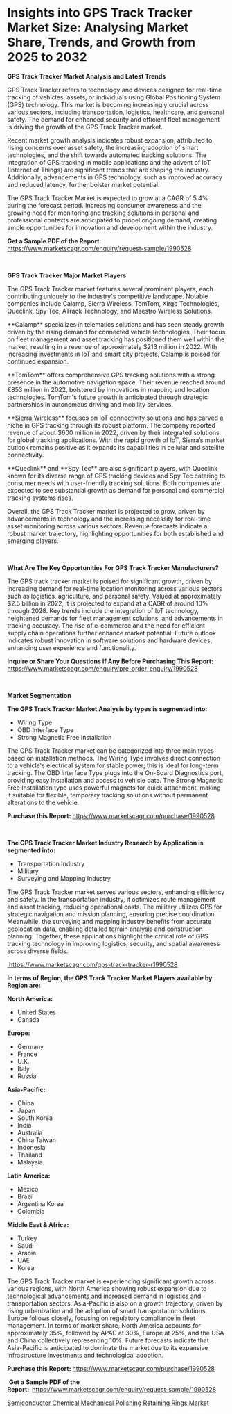 <p><h1>Insights into GPS Track Tracker Market Size: Analysing Market Share, Trends, and Growth from 2025 to 2032</h1></p><p><strong>GPS Track Tracker Market Analysis and Latest Trends</strong></p>
<p><p>GPS Track Tracker refers to technology and devices designed for real-time tracking of vehicles, assets, or individuals using Global Positioning System (GPS) technology. This market is becoming increasingly crucial across various sectors, including transportation, logistics, healthcare, and personal safety. The demand for enhanced security and efficient fleet management is driving the growth of the GPS Track Tracker market.</p><p>Recent market growth analysis indicates robust expansion, attributed to rising concerns over asset safety, the increasing adoption of smart technologies, and the shift towards automated tracking solutions. The integration of GPS tracking in mobile applications and the advent of IoT (Internet of Things) are significant trends that are shaping the industry. Additionally, advancements in GPS technology, such as improved accuracy and reduced latency, further bolster market potential.</p><p>The GPS Track Tracker Market is expected to grow at a CAGR of 5.4% during the forecast period. Increasing consumer awareness and the growing need for monitoring and tracking solutions in personal and professional contexts are anticipated to propel ongoing demand, creating ample opportunities for innovation and development within the industry.</p></p>
<p><strong>Get a Sample PDF of the Report:&nbsp;</strong> <a href="https://www.marketscagr.com/enquiry/request-sample/1990528?utm_campaign=2336&utm_medium=2&utm_source=Github&utm_content=ia&utm_term=13022025&utm_id=gps-track-tracker">https://www.marketscagr.com/enquiry/request-sample/1990528</a></p>
<p>&nbsp;</p>
<p><strong>GPS Track Tracker Major Market Players</strong></p>
<p><p>The GPS Track Tracker market features several prominent players, each contributing uniquely to the industry's competitive landscape. Notable companies include Calamp, Sierra Wireless, TomTom, Xirgo Technologies, Queclink, Spy Tec, ATrack Technology, and Maestro Wireless Solutions.</p><p>**Calamp** specializes in telematics solutions and has seen steady growth driven by the rising demand for connected vehicle technologies. Their focus on fleet management and asset tracking has positioned them well within the market, resulting in a revenue of approximately $213 million in 2022. With increasing investments in IoT and smart city projects, Calamp is poised for continued expansion.</p><p>**TomTom** offers comprehensive GPS tracking solutions with a strong presence in the automotive navigation space. Their revenue reached around €853 million in 2022, bolstered by innovations in mapping and location technologies. TomTom's future growth is anticipated through strategic partnerships in autonomous driving and mobility services.</p><p>**Sierra Wireless** focuses on IoT connectivity solutions and has carved a niche in GPS tracking through its robust platform. The company reported revenue of about $600 million in 2022, driven by their integrated solutions for global tracking applications. With the rapid growth of IoT, Sierra’s market outlook remains positive as it expands its capabilities in cellular and satellite connectivity.</p><p>**Queclink** and **Spy Tec** are also significant players, with Queclink known for its diverse range of GPS tracking devices and Spy Tec catering to consumer needs with user-friendly tracking solutions. Both companies are expected to see substantial growth as demand for personal and commercial tracking systems rises.</p><p>Overall, the GPS Track Tracker market is projected to grow, driven by advancements in technology and the increasing necessity for real-time asset monitoring across various sectors. Revenue forecasts indicate a robust market trajectory, highlighting opportunities for both established and emerging players.</p></p>
<p>&nbsp;</p>
<p><strong>What Are The Key Opportunities For GPS Track Tracker Manufacturers?</strong></p>
<p><p>The GPS track tracker market is poised for significant growth, driven by increasing demand for real-time location monitoring across various sectors such as logistics, agriculture, and personal safety. Valued at approximately $2.5 billion in 2022, it is projected to expand at a CAGR of around 10% through 2028. Key trends include the integration of IoT technology, heightened demands for fleet management solutions, and advancements in tracking accuracy. The rise of e-commerce and the need for efficient supply chain operations further enhance market potential. Future outlook indicates robust innovation in software solutions and hardware devices, enhancing user experience and functionality.</p></p>
<p><strong>Inquire or Share Your Questions If Any Before Purchasing This Report:</strong> <a href="https://www.marketscagr.com/enquiry/pre-order-enquiry/1990528?utm_campaign=2336&utm_medium=2&utm_source=Github&utm_content=ia&utm_term=13022025&utm_id=gps-track-tracker">https://www.marketscagr.com/enquiry/pre-order-enquiry/1990528</a></p>
<p>&nbsp;</p>
<p><strong>Market Segmentation</strong></p>
<p><strong>The GPS Track Tracker Market Analysis by types is segmented into:</strong></p>
<p><ul><li>Wiring Type</li><li>OBD Interface Type</li><li>Strong Magnetic Free Installation</li></ul></p>
<p><p>The GPS Track Tracker market can be categorized into three main types based on installation methods. The Wiring Type involves direct connection to a vehicle's electrical system for stable power; this is ideal for long-term tracking. The OBD Interface Type plugs into the On-Board Diagnostics port, providing easy installation and access to vehicle data. The Strong Magnetic Free Installation type uses powerful magnets for quick attachment, making it suitable for flexible, temporary tracking solutions without permanent alterations to the vehicle.</p></p>
<p><strong>Purchase this Report:&nbsp;</strong><a href="https://www.marketscagr.com/purchase/1990528?utm_campaign=2336&utm_medium=2&utm_source=Github&utm_content=ia&utm_term=13022025&utm_id=gps-track-tracker">https://www.marketscagr.com/purchase/1990528</a></p>
<p>&nbsp;</p>
<p><strong>The GPS Track Tracker Market Industry Research by Application is segmented into:</strong></p>
<p><ul><li>Transportation Industry</li><li>Military</li><li>Surveying and Mapping Industry</li></ul></p>
<p><p>The GPS Track Tracker market serves various sectors, enhancing efficiency and safety. In the transportation industry, it optimizes route management and asset tracking, reducing operational costs. The military utilizes GPS for strategic navigation and mission planning, ensuring precise coordination. Meanwhile, the surveying and mapping industry benefits from accurate geolocation data, enabling detailed terrain analysis and construction planning. Together, these applications highlight the critical role of GPS tracking technology in improving logistics, security, and spatial awareness across diverse fields.</p></p>
<p><a href="https://www.marketscagr.com/gps-track-tracker-r1990528?utm_campaign=2336&utm_medium=2&utm_source=Github&utm_content=ia&utm_term=13022025&utm_id=gps-track-tracker">&nbsp;https://www.marketscagr.com/gps-track-tracker-r1990528</a></p>
<p><strong>In terms of Region, the GPS Track Tracker Market Players available by Region are:</strong></p>
<p>
    <p> <strong> North America: </strong>
        <ul>
            <li>United States</li>
            <li>Canada</li>
        </ul>
        </p> 
    <p> <strong> Europe: </strong>
        <ul>
            <li>Germany</li>
            <li>France</li>
            <li>U.K.</li>
            <li>Italy</li>
            <li>Russia</li>
        </ul>
        </p> 
    <p> <strong> Asia-Pacific: </strong>
        <ul>
            <li>China</li>
            <li>Japan</li>
            <li>South Korea</li>
            <li>India</li>
            <li>Australia</li>
            <li>China Taiwan</li>
            <li>Indonesia</li>
            <li>Thailand</li>
            <li>Malaysia</li>
        </ul>
        </p> 
    <p> <strong> Latin America: </strong>
        <ul>
            <li>Mexico</li>
            <li>Brazil</li>
            <li>Argentina Korea</li>
            <li>Colombia</li>
        </ul>
        </p> 
    <p> <strong> Middle East & Africa: </strong>
        <ul>
            <li>Turkey</li>
            <li>Saudi</li>
            <li>Arabia</li>
            <li>UAE</li>
            <li>Korea</li>
        </ul>
    </p>
    </p>
<p><p>The GPS Track Tracker market is experiencing significant growth across various regions, with North America showing robust expansion due to technological advancements and increased demand in logistics and transportation sectors. Asia-Pacific is also on a growth trajectory, driven by rising urbanization and the adoption of smart transportation solutions. Europe follows closely, focusing on regulatory compliance in fleet management. In terms of market share, North America accounts for approximately 35%, followed by APAC at 30%, Europe at 25%, and the USA and China collectively representing 10%. Future forecasts indicate that Asia-Pacific is anticipated to dominate the market due to its expansive infrastructure investments and technological adoption.</p></p>
<p><strong>Purchase this Report: </strong><a href="https://www.marketscagr.com/purchase/1990528?utm_campaign=2336&utm_medium=2&utm_source=Github&utm_content=ia&utm_term=13022025&utm_id=gps-track-tracker">https://www.marketscagr.com/purchase/1990528</a></p>
<p>&nbsp;<strong>Get a Sample PDF of the Report:&nbsp;&nbsp;</strong><a href="https://www.marketscagr.com/enquiry/request-sample/1990528?utm_campaign=2336&utm_medium=2&utm_source=Github&utm_content=ia&utm_term=13022025&utm_id=gps-track-tracker">https://www.marketscagr.com/enquiry/request-sample/1990528</a></p>
<p><strong></strong></p>
<p><p><a href="https://github.com/yazminwollma30/Market-Research-Report-List-1/blob/main/semiconductor-chemical-mechanical-polishing-retaining-rings-market.md?utm_campaign=2336&utm_medium=2&utm_source=Github&utm_content=ia&utm_term=13022025&utm_id=gps-track-tracker">Semiconductor Chemical Mechanical Polishing Retaining Rings Market</a></p></p>